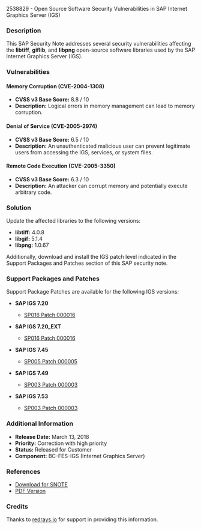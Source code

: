 2538829 - Open Source Software Security Vulnerabilities in SAP Internet Graphics Server (IGS)

### Description
This SAP Security Note addresses several security vulnerabilities affecting the **libtiff**, **giflib**, and **libpng** open-source software libraries used by the SAP Internet Graphics Server (IGS).

### Vulnerabilities

#### Memory Corruption (CVE-2004-1308)
- **CVSS v3 Base Score:** 8.8 / 10
- **Description:** Logical errors in memory management can lead to memory corruption.

#### Denial of Service (CVE-2005-2974)
- **CVSS v3 Base Score:** 6.5 / 10
- **Description:** An unauthenticated malicious user can prevent legitimate users from accessing the IGS, services, or system files.

#### Remote Code Execution (CVE-2005-3350)
- **CVSS v3 Base Score:** 6.3 / 10
- **Description:** An attacker can corrupt memory and potentially execute arbitrary code.

### Solution
Update the affected libraries to the following versions:
- **libtiff:** 4.0.8
- **libgif:** 5.1.4
- **libpng:** 1.0.67

Additionally, download and install the IGS patch level indicated in the Support Packages and Patches section of this SAP security note.

### Support Packages and Patches
Support Package Patches are available for the following IGS versions:

- **SAP IGS 7.20**
  - [SP016 Patch 000016](https://me.sap.com/softwarecenter/template/products/_APP=00200682500000001943&_EVENT=DISPHIER&HEADER=Y&FUNCTIONBAR=N&EVENT=TREE&NE=NAVIGATE&ENR=01200615320200014908&V=MAINT)

- **SAP IGS 7.20_EXT**
  - [SP016 Patch 000016](https://me.sap.com/softwarecenter/template/products/_APP=00200682500000001943&_EVENT=DISPHIER&HEADER=Y&FUNCTIONBAR=N&EVENT=TREE&NE=NAVIGATE&ENR=01200615320200018925&V=MAINT)

- **SAP IGS 7.45**
  - [SP005 Patch 000005](https://me.sap.com/softwarecenter/template/products/_APP=00200682500000001943&_EVENT=DISPHIER&HEADER=Y&FUNCTIONBAR=N&EVENT=TREE&NE=NAVIGATE&ENR=73555000100200005314&V=MAINT)

- **SAP IGS 7.49**
  - [SP003 Patch 000003](https://me.sap.com/softwarecenter/template/products/_APP=00200682500000001943&_EVENT=DISPHIER&HEADER=Y&FUNCTIONBAR=N&EVENT=TREE&NE=NAVIGATE&ENR=73555000100200006992&V=MAINT)

- **SAP IGS 7.53**
  - [SP003 Patch 000003](https://me.sap.com/softwarecenter/template/products/_APP=00200682500000001943&_EVENT=DISPHIER&HEADER=Y&FUNCTIONBAR=N&EVENT=TREE&NE=NAVIGATE&ENR=73554900100200007401&V=MAINT)

### Additional Information
- **Release Date:** March 13, 2018
- **Priority:** Correction with high priority
- **Status:** Released for Customer
- **Component:** BC-FES-IGS (Internet Graphics Server)

### References
- [Download for SNOTE](https://notesdownloads.sap.com/note/0040000000474942018)
- [PDF Version](https://userapps.support.sap.com/sap/support/sfm/notes/print/0002538829?language=en-US&token=9A5DA309EE6F4B0561FC1116CED8F417)

### Credits
Thanks to [redrays.io](https://redrays.io) for support in providing this information.